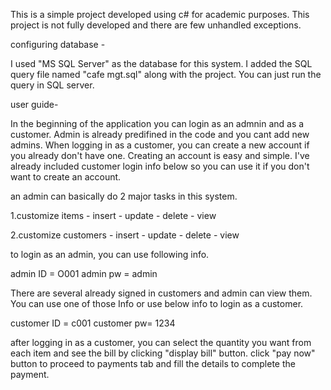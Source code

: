 This is a simple project developed using c# for academic purposes. This project is not fully developed and there are few unhandled exceptions.

configuring database -

I used "MS SQL Server" as the database for this system. I added the SQL query file named "cafe mgt.sql" along with the project. You can just run the query in SQL server.

user guide-

In the beginning of the application you can login as an admnin and as a customer. Admin is already predifined in the code and you cant add new admins. When logging in as a customer, you can create a new account if you already don't have one. Creating an account is easy and simple. I've already included customer login info below so you can use it if you don't want to create an account.

an admin can basically do 2 major tasks in this system.

1.customize items - insert - update - delete - view

2.customize customers - insert - update - delete - view

to login as an admin, you can use following info.

admin ID = O001 admin pw = admin

There are several already signed in customers and admin can view them. You can use one of those Info or use below info to login as a customer.

customer ID = c001 customer pw= 1234

after logging in as a customer, you can select the quantity you want from each item and see the bill by clicking "display bill" button. click "pay now" button to proceed to payments tab and fill the details to complete the payment.
